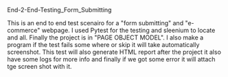 End-2-End-Testing_Form_Submitting

This is an end to end test scenairo for a "form submitting" and "e-commerce" webpage. I used Pytest for the testing and sleenium to locate and all. Finally the project is in "PAGE OBJECT MODEL". I also make a program if the test fails some where or skip it will take automatically screenshot. This test will also generate HTML report after the project it also have some logs for more info and finally if we got some error it will attach tge screen shot with it. 
